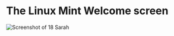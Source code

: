 # The Linux Mint Welcome screen

![Screenshot of 18 Sarah](https://cloud.githubusercontent.com/assets/33569/17688507/b224246c-6334-11e6-92d4-d76f1921b538.png)

